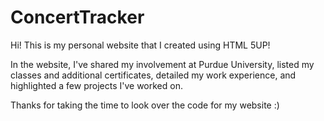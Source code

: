 # ConcertTracker

Hi! This is my personal website that I created using HTML 5UP!

In the website, I've shared my involvement at Purdue University, listed my classes and additional certificates, detailed my work experience, and highlighted a few projects I've worked on. 

Thanks for taking the time to look over the code for my website :)
